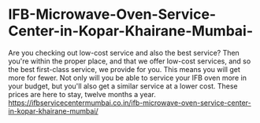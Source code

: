 # IFB-Microwave-Oven-Service-Center-in-Kopar-Khairane-Mumbai-
Are you checking out low-cost service and also the best service? Then you're within the proper place, and that we offer low-cost services, and so the best first-class service, we provide for you. This means you will get more for fewer. Not only will you be able to service your IFB oven more in your budget, but you'll also get a similar service at a lower cost. These prices are here to stay, twelve months a year. https://ifbservicecentermumbai.co.in/ifb-microwave-oven-service-center-in-kopar-khairane-mumbai/
